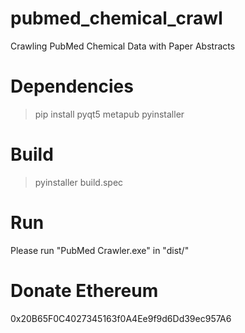 # pubmed_chemical_crawl
Crawling PubMed Chemical Data with Paper Abstracts

# Dependencies
> pip install pyqt5 metapub pyinstaller
>

# Build
> pyinstaller build.spec
>

# Run
Please run "PubMed Crawler.exe" in "dist/"

# Donate Ethereum
0x20B65F0C4027345163f0A4Ee9f9d6Dd39ec957A6
